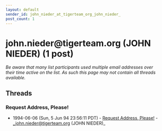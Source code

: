 ```yaml
---
layout: default
sender_id: john_nieder_at_tigerteam_org_john_nieder_
post_count: 1
---
```


# john.nieder<span>@</span>tigerteam.org (JOHN NIEDER) (1 post)

_Be aware that many list participants used multiple email addresses over their time active on the list. As such this page may not contain all threads available._

## Threads

### Request Address, Please!
+ 1994-06-06 (Sun, 5 Jun 94 23:56:11 PDT) - [Request Address, Please!](/archive/1994/06/e8f899667bc165780693658c99c4b6d0f6754326e4393f30e19cd1f2a4fc49cd) - _john.nieder@tigerteam.org (JOHN NIEDER)_

